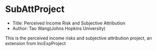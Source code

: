 # SubAttProject
- Title: Perceived Income Risk and Subjective Attribution 
- Author: Tao Wang(Johns Hopkins University)

This is the perceived income risks and subjective attribution project, an extension from IncExpProject

